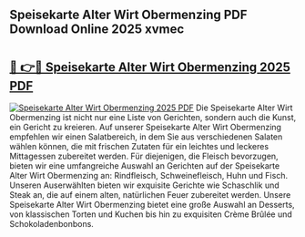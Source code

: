## Speisekarte Alter Wirt Obermenzing PDF Download Online 2025 xvmec

# <h2><a href="http://gc8svu.nevu.top/?p=Speisekarte+Alter+Wirt+Obermenzing">🔗 👉🔴 Speisekarte Alter Wirt Obermenzing 2025 PDF</a></h2>

[![Speisekarte Alter Wirt Obermenzing 2025 PDF](https://i.imgur.com/dBaPXMq.png)](http://gc8svu.nevu.top/?p=Speisekarte+Alter+Wirt+Obermenzing)
Die Speisekarte Alter Wirt Obermenzing ist nicht nur eine Liste von Gerichten, sondern auch die Kunst, ein Gericht zu kreieren. Auf unserer Speisekarte Alter Wirt Obermenzing empfehlen wir einen Salatbereich, in dem Sie aus verschiedenen Salaten wählen können, die mit frischen Zutaten für ein leichtes und leckeres Mittagessen zubereitet werden. Für diejenigen, die Fleisch bevorzugen, bieten wir eine umfangreiche Auswahl an Gerichten auf der Speisekarte Alter Wirt Obermenzing an: Rindfleisch, Schweinefleisch, Huhn und Fisch. Unseren Auserwählten bieten wir exquisite Gerichte wie Schaschlik und Steak an, die auf einem alten, natürlichen Feuer zubereitet werden. Unsere Speisekarte Alter Wirt Obermenzing bietet eine große Auswahl an Desserts, von klassischen Torten und Kuchen bis hin zu exquisiten Crème Brûlée und Schokoladenbonbons.
